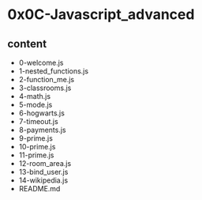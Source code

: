 # 0x0C-Javascript_advanced

## content

- 0-welcome.js
- 1-nested_functions.js
- 2-function_me.js
- 3-classrooms.js
- 4-math.js
- 5-mode.js
- 6-hogwarts.js
- 7-timeout.js
- 8-payments.js
- 9-prime.js
- 10-prime.js
- 11-prime.js
- 12-room_area.js
- 13-bind_user.js
- 14-wikipedia.js
- README.md

